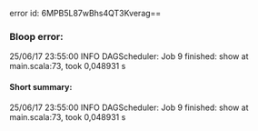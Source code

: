 error id: 6MPB5L87wBhs4QT3Kverag==
### Bloop error:

25/06/17 23:55:00 INFO DAGScheduler: Job 9 finished: show at main.scala:73, took 0,048931 s
#### Short summary: 

25/06/17 23:55:00 INFO DAGScheduler: Job 9 finished: show at main.scala:73, took 0,048931 s